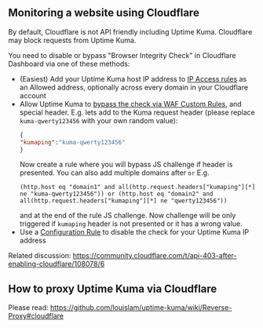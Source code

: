 ## Monitoring a website using Cloudflare

By default, Cloudflare is not API friendly including Uptime Kuma. Cloudflare may block requests from Uptime Kuma.

You need to disable or bypass "Browser Integrity Check" in Cloudflare Dashboard via one of these methods:
- (Easiest) Add your Uptime Kuma host IP address to [IP Access rules](https://developers.cloudflare.com/waf/tools/ip-access-rules/) as an Allowed address, optionally across every domain in your Cloudflare account
- Allow Uptime Kuma to [bypass the check via WAF Custom Rules](https://developers.cloudflare.com/waf/custom-rules/skip/), and special header. E.g. lets add to the Kuma request header (please replace `kuma-qwerty123456` with your own random value):
   ```json
   {
   "kumaping":"kuma-qwerty123456"
   }
   ```
   Now create a rule where you will bypass JS challenge if header is presented. You can also add multiple domains after `or` E.g.
   ```
   (http.host eq "domain1" and all(http.request.headers["kumaping"][*] ne "kuma-qwerty123456")) or (http.host eq "domain2" and all(http.request.headers["kumaping"][*] ne "qwerty123456"))
   ```
   and at the end of the rule JS challenge. Now challenge will be only triggered if `kumaping` header is not presented or it has a wrong value.
- Use a [Configuration Rule](https://developers.cloudflare.com/rules/configuration-rules/) to disable the check for your Uptime Kuma IP address

Related discussion: https://community.cloudflare.com/t/api-403-after-enabling-cloudflare/108078/6


## How to proxy Uptime Kuma via Cloudflare

Please read:
https://github.com/louislam/uptime-kuma/wiki/Reverse-Proxy#cloudflare
